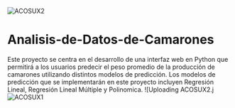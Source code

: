 ![ACOSUX2](https://github.com/sebaburella/Analisis-de-Datos-de-Camarones/assets/106763237/045c6b06-e190-465d-8ad3-bee11ff611e8)
# Analisis-de-Datos-de-Camarones
Este proyecto se centra en el desarrollo de una interfaz web en Python que permitirá a los usuarios predecir el peso promedio de la producción de camarones utilizando distintos modelos de predicción. Los modelos de predicción que se implementarán en este proyecto incluyen Regresión Lineal, Regresión Lineal Múltiple y Polinomica.
![Uploading ACOSUX2.j![ACOSUX1](https://github.com/sebaburella/Analisis-de-Datos-de-Camarones/assets/106763237/f91dba81-e3e6-4276-8b4a-ac378ca72681)
